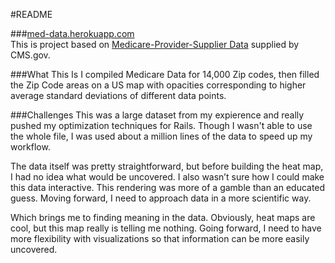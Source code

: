 #README

###<a href="http://www.med-data.herokuapp.com">med-data.herokuapp.com</a><br />
This is project based on <a href="www.cms.gov/Research-Statistics-Data-and-Systems/Statistics-Trends-and-Reports/Medicare-Provider-Charge-Data/Physician-and-Other-Supplier.html">Medicare-Provider-Supplier Data</a> supplied by CMS.gov.

###What This Is
I compiled Medicare Data for 14,000 Zip codes, then filled the Zip Code areas on a US map with opacities corresponding to higher average standard deviations of different data points.    

###Challenges
This was a large dataset from my expierence and really pushed my optimization techniques for Rails.  Though I wasn't able to use the whole file, I was used about a million lines of the data to speed up my workflow.  

The data itself was pretty straightforward, but before building the heat map, I had no idea what would be uncovered.  I also wasn’t sure how I could make this data interactive.  This rendering was more of a gamble than an educated guess.  Moving forward, I need to approach data in a more scientific way. 

Which brings me to finding meaning in the data.  Obviously, heat maps are cool, but this map really is telling me nothing. Going forward, I need to have more flexibility with visualizations so that information can be more easily uncovered.  
